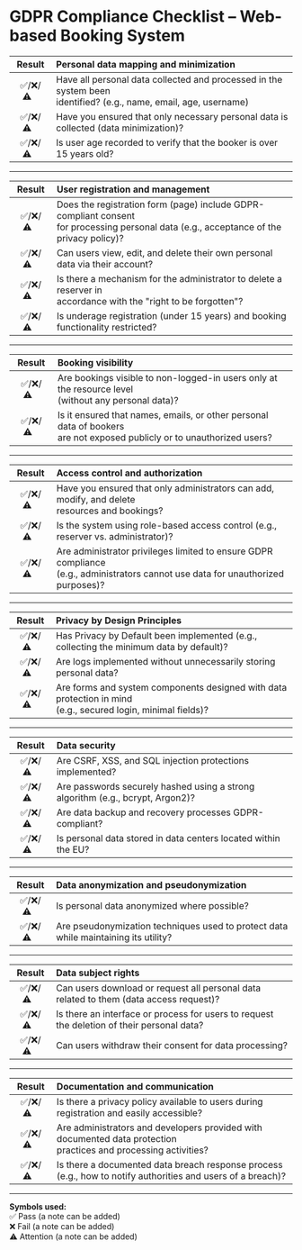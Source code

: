 # GDPR Compliance Checklist – Web-based Booking System

| **Result** | **Personal data mapping and minimization** |
| :----: | :--- |
| ✅/❌/⚠️&nbsp;&nbsp;&nbsp; | Have all personal data collected and processed in the system been<br> identified? (e.g., name, email, age, username) |
| ✅/❌/⚠️&nbsp;&nbsp;&nbsp; | Have you ensured that only necessary personal data is collected (data minimization)? |
| ✅/❌/⚠️&nbsp;&nbsp;&nbsp; | Is user age recorded to verify that the booker is over 15 years old? |

---

| **Result** | **User registration and management** |
| :----: | :--- |
| ✅/❌/⚠️&nbsp;&nbsp;&nbsp; | Does the registration form (page) include GDPR-compliant consent<br> for processing personal data (e.g., acceptance of the privacy policy)?|
| ✅/❌/⚠️&nbsp;&nbsp;&nbsp; | Can users view, edit, and delete their own personal data via their account? |
| ✅/❌/⚠️&nbsp;&nbsp;&nbsp; | Is there a mechanism for the administrator to delete a reserver in<br> accordance with the "right to be forgotten"? |
| ✅/❌/⚠️&nbsp;&nbsp;&nbsp; | Is underage registration (under 15 years) and booking functionality restricted? |

---

| **Result** | **Booking visibility** |
| :----: | :--- |
| ✅/❌/⚠️&nbsp;&nbsp;&nbsp; | Are bookings visible to non-logged-in users only at the resource level<br> (without any personal data)? |
| ✅/❌/⚠️&nbsp;&nbsp;&nbsp; | Is it ensured that names, emails, or other personal data of bookers<br> are not exposed publicly or to unauthorized users? |

--- 

| **Result** | **Access control and authorization** |
| :----: | :--- |
| ✅/❌/⚠️&nbsp;&nbsp;&nbsp; | Have you ensured that only administrators can add, modify, and delete<br> resources and bookings? |
| ✅/❌/⚠️&nbsp;&nbsp;&nbsp; | Is the system using role-based access control (e.g., reserver vs. administrator)? |
| ✅/❌/⚠️&nbsp;&nbsp;&nbsp; | Are administrator privileges limited to ensure GDPR compliance<br> (e.g., administrators cannot use data for unauthorized purposes)? |

---

| **Result** | **Privacy by Design Principles** |
| :----: | :--- |
| ✅/❌/⚠️&nbsp;&nbsp;&nbsp; | Has Privacy by Default been implemented (e.g., collecting the minimum data by default)? |
| ✅/❌/⚠️&nbsp;&nbsp;&nbsp; | Are logs implemented without unnecessarily storing personal data? |
| ✅/❌/⚠️&nbsp;&nbsp;&nbsp; | Are forms and system components designed with data protection in mind<br> (e.g., secured login, minimal fields)? |

---

| **Result** | **Data security** |
| :----: | :--- |
| ✅/❌/⚠️&nbsp;&nbsp;&nbsp; | Are CSRF, XSS, and SQL injection protections implemented? |
| ✅/❌/⚠️&nbsp;&nbsp;&nbsp; | Are passwords securely hashed using a strong algorithm (e.g., bcrypt, Argon2)? |
| ✅/❌/⚠️&nbsp;&nbsp;&nbsp; | Are data backup and recovery processes GDPR-compliant? |
| ✅/❌/⚠️&nbsp;&nbsp;&nbsp; | Is personal data stored in data centers located within the EU? |

---

| **Result** | **Data anonymization and pseudonymization** |
| :----: | :--- |
| ✅/❌/⚠️&nbsp;&nbsp;&nbsp; | Is personal data anonymized where possible? |
| ✅/❌/⚠️&nbsp;&nbsp;&nbsp; | Are pseudonymization techniques used to protect data while maintaining its utility? |

---

| **Result** | **Data subject rights** |
| :----: | :--- |
| ✅/❌/⚠️&nbsp;&nbsp;&nbsp; | Can users download or request all personal data related to them (data access request)? |
| ✅/❌/⚠️&nbsp;&nbsp;&nbsp; | Is there an interface or process for users to request the deletion of their personal data? |
| ✅/❌/⚠️&nbsp;&nbsp;&nbsp; | Can users withdraw their consent for data processing? |

---

| **Result** | **Documentation and communication** |
| :----: | :--- |
| ✅/❌/⚠️&nbsp;&nbsp;&nbsp; | Is there a privacy policy available to users during <br>registration and easily accessible? |
| ✅/❌/⚠️&nbsp;&nbsp;&nbsp; | Are administrators and developers provided with documented data protection<br> practices and processing activities? |
| ✅/❌/⚠️&nbsp;&nbsp;&nbsp; | Is there a documented data breach response process <br>(e.g., how to notify authorities and users of a breach)? |

---

**Symbols used:**  
✅ Pass (a note can be added)  
❌ Fail (a note can be added)  
⚠️ Attention (a note can be added)